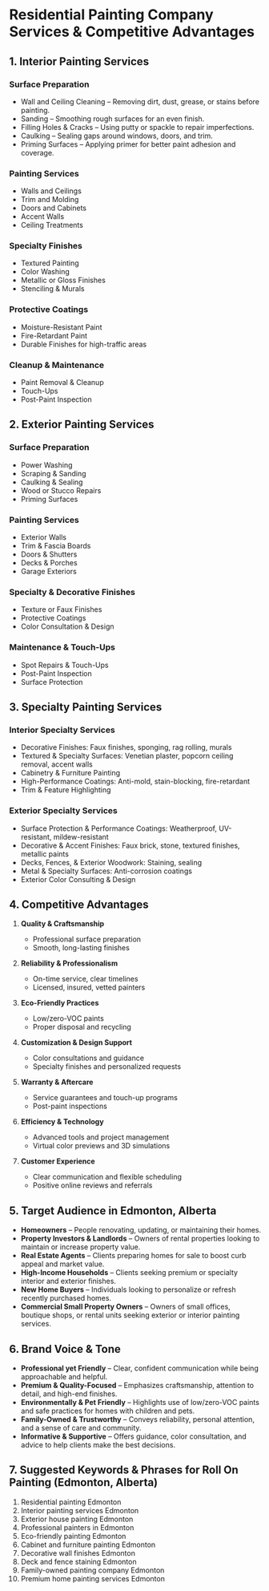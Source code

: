 # Residential Painting Company Services & Competitive Advantages

## 1. Interior Painting Services

### Surface Preparation
- Wall and Ceiling Cleaning – Removing dirt, dust, grease, or stains before painting.
- Sanding – Smoothing rough surfaces for an even finish.
- Filling Holes & Cracks – Using putty or spackle to repair imperfections.
- Caulking – Sealing gaps around windows, doors, and trim.
- Priming Surfaces – Applying primer for better paint adhesion and coverage.

### Painting Services
- Walls and Ceilings 
- Trim and Molding 
- Doors and Cabinets
- Accent Walls
- Ceiling Treatments

### Specialty Finishes
- Textured Painting
- Color Washing
- Metallic or Gloss Finishes
- Stenciling & Murals

### Protective Coatings
- Moisture-Resistant Paint
- Fire-Retardant Paint
- Durable Finishes for high-traffic areas

### Cleanup & Maintenance
- Paint Removal & Cleanup
- Touch-Ups
- Post-Paint Inspection

## 2. Exterior Painting Services

### Surface Preparation
- Power Washing
- Scraping & Sanding
- Caulking & Sealing
- Wood or Stucco Repairs
- Priming Surfaces

### Painting Services
- Exterior Walls
- Trim & Fascia Boards
- Doors & Shutters
- Decks & Porches
- Garage Exteriors

### Specialty & Decorative Finishes
- Texture or Faux Finishes
- Protective Coatings
- Color Consultation & Design

### Maintenance & Touch-Ups
- Spot Repairs & Touch-Ups
- Post-Paint Inspection
- Surface Protection

## 3. Specialty Painting Services

### Interior Specialty Services
- Decorative Finishes: Faux finishes, sponging, rag rolling, murals
- Textured & Specialty Surfaces: Venetian plaster, popcorn ceiling removal, accent walls
- Cabinetry & Furniture Painting
- High-Performance Coatings: Anti-mold, stain-blocking, fire-retardant
- Trim & Feature Highlighting

### Exterior Specialty Services
- Surface Protection & Performance Coatings: Weatherproof, UV-resistant, mildew-resistant
- Decorative & Accent Finishes: Faux brick, stone, textured finishes, metallic paints
- Decks, Fences, & Exterior Woodwork: Staining, sealing
- Metal & Specialty Surfaces: Anti-corrosion coatings
- Exterior Color Consulting & Design

## 4. Competitive Advantages

1. **Quality & Craftsmanship**
   - Professional surface preparation
   - Smooth, long-lasting finishes

2. **Reliability & Professionalism**
   - On-time service, clear timelines
   - Licensed, insured, vetted painters

3. **Eco-Friendly Practices**
   - Low/zero-VOC paints
   - Proper disposal and recycling

4. **Customization & Design Support**
   - Color consultations and guidance
   - Specialty finishes and personalized requests

5. **Warranty & Aftercare**
   - Service guarantees and touch-up programs
   - Post-paint inspections

6. **Efficiency & Technology**
   - Advanced tools and project management
   - Virtual color previews and 3D simulations

7. **Customer Experience**
   - Clear communication and flexible scheduling
   - Positive online reviews and referrals

## 5. Target Audience in Edmonton, Alberta

- **Homeowners** – People renovating, updating, or maintaining their homes.
- **Property Investors & Landlords** – Owners of rental properties looking to maintain or increase property value.
- **Real Estate Agents** – Clients preparing homes for sale to boost curb appeal and market value.
- **High-Income Households** – Clients seeking premium or specialty interior and exterior finishes.
- **New Home Buyers** – Individuals looking to personalize or refresh recently purchased homes.
- **Commercial Small Property Owners** – Owners of small offices, boutique shops, or rental units seeking exterior or interior painting services.

## 6. Brand Voice & Tone

- **Professional yet Friendly** – Clear, confident communication while being approachable and helpful.
- **Premium & Quality-Focused** – Emphasizes craftsmanship, attention to detail, and high-end finishes.
- **Environmentally & Pet Friendly** – Highlights use of low/zero-VOC paints and safe practices for homes with children and pets.
- **Family-Owned & Trustworthy** – Conveys reliability, personal attention, and a sense of care and community.
- **Informative & Supportive** – Offers guidance, color consultation, and advice to help clients make the best decisions.

## 7. Suggested Keywords & Phrases for Roll On Painting (Edmonton, Alberta)

1. Residential painting Edmonton
2. Interior painting services Edmonton
3. Exterior house painting Edmonton
4. Professional painters in Edmonton
5. Eco-friendly painting Edmonton
6. Cabinet and furniture painting Edmonton
7. Decorative wall finishes Edmonton
8. Deck and fence staining Edmonton
9. Family-owned painting company Edmonton
10. Premium home painting services Edmonton

